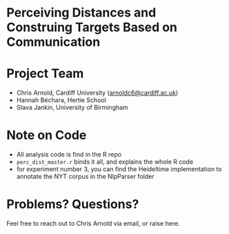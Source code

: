Perceiving Distances and Construing Targets Based on Communication
================

# Project Team
* Chris Arnold, Cardiff University (arnoldc6@cardiff.ac.uk)
* Hannah Béchara, Hertie School
* Slava Jankin, University of Birmingham

# Note on Code
* All analysis code is find in the R repo
* `perc_dist_master.r` binds it all, and explains the whole R code
* for experiment number 3, you can find the Heideltime implementation to annotate the NYT corpus in the NlpParser folder

# Problems? Questions?
Feel free to reach out to Chris Arnold via email, or raise here.
